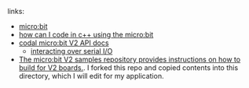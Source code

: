 links:
- [micro:bit](https://microbit.org/)
- [how can I code in c++ using the micro:bit](https://support.microbit.org/support/solutions/articles/19000017961-how-can-i-code-in-c-using-the-micro-bit)
- [codal micro:bit V2 API docs](https://microbit.c272.org/api-reference/microbit-v2/)
    - [interacting over serial I/O](https://microbit.c272.org/guides/serial/)
- [The micro:bit V2 samples repository provides instructions on how to build for V2 boards.](https://github.com/lancaster-university/microbit-v2-samples). I forked this repo and copied contents into this directory, which I will edit for my application.
